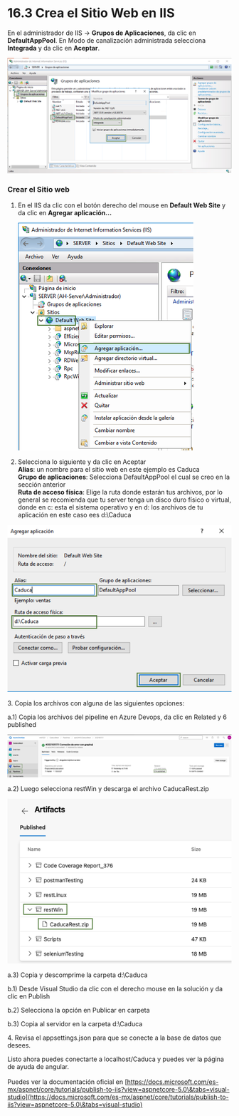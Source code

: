 # 16.3 Crea el Sitio Web en IIS

En el administrador de IIS -> **Grupos de Aplicaciones**, da clic en **DefaultAppPool**. En Modo de canalización administrada selecciona **Integrada** y da clic en **Aceptar**.

![](<../.gitbook/assets/image (596).png>)

### Crear el Sitio web

1.  En el IIS da clic con el botón derecho del mouse en **Default Web Site** y da clic en **Agregar aplicación...**

    ![](<../.gitbook/assets/image (603).png>)
2. Selecciona lo siguiente y da clic en Aceptar\
   **Alias**: un nombre para el sitio web en este ejemplo es Caduca\
   **Grupo de aplicaciones**: Selecciona DefaultAppPool el cual se creo en la sección anterior\
   **Ruta de acceso física**: Elige la ruta donde estarán tus archivos, por lo general se recomienda que tu server tenga un disco duro físico o virtual, donde en c: esta el sistema operativo y en d: los archivos de tu aplicación en este caso ees d:\Caduca

![](<../.gitbook/assets/image (606).png>)

3\. Copia los archivos con alguna de las siguientes opciones:

a.1) Copia los archivos del pipeline en Azure Devops, da clic en Related y 6 published

![](<../.gitbook/assets/image (607).png>)

a.2) Luego selecciona restWin y descarga el archivo CaducaRest.zip

![](<../.gitbook/assets/image (608).png>)

a.3) Copia y descomprime la carpeta d:\Caduca

b.1) Desde Visual Studio da clic con el derecho mouse en la solución y da clic en Publish

b.2) Selecciona la opción en Publicar en carpeta

b.3) Copia al servidor en la carpeta d:\Caduca

4\. Revisa el appsettings.json para que se conecte a la base de datos que desees.

Listo ahora puedes conectarte a localhost/Caduca y puedes ver la página de ayuda de angular.\
\
Puedes ver la documentación oficial en [https://docs.microsoft.com/es-mx/aspnet/core/tutorials/publish-to-iis?view=aspnetcore-5.0\&tabs=visual-studio](https://docs.microsoft.com/es-mx/aspnet/core/tutorials/publish-to-iis?view=aspnetcore-5.0\&tabs=visual-studio)
